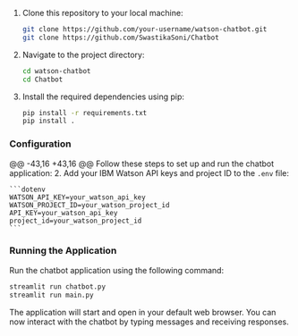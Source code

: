1. Clone this repository to your local machine:

    ```bash
    git clone https://github.com/your-username/watson-chatbot.git
    git clone https://github.com/SwastikaSoni/Chatbot
    ```

2. Navigate to the project directory:

    ```bash
    cd watson-chatbot
    cd Chatbot
    ```

3. Install the required dependencies using pip:

    ```bash
    pip install -r requirements.txt
    pip install .
    ```

### Configuration
@@ -43,16 +43,16 @@ Follow these steps to set up and run the chatbot application:
2. Add your IBM Watson API keys and project ID to the `.env` file:

    ```dotenv
    WATSON_API_KEY=your_watson_api_key
    WATSON_PROJECT_ID=your_watson_project_id
    API_KEY=your_watson_api_key
    project_id=your_watson_project_id
    ```

### Running the Application

Run the chatbot application using the following command:

```bash
streamlit run chatbot.py
streamlit run main.py
```

The application will start and open in your default web browser. You can now interact with the chatbot by typing messages and receiving responses.
